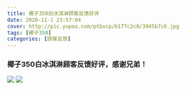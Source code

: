 ```yaml
---
title: 椰子350白冰淇淋顾客反馈好评
date: 2020-11-1 23:57:04
cover: http://pic.yupoo.com/ptbxcp/b177c2c0/3945b7c6.jpg
tags: [椰子350]
categories: [顾客反馈]
---
```


###  椰子350白冰淇淋顾客反馈好评，感谢兄弟！
![](http://pic.yupoo.com/ptbxcp/b2877cc3/efd26a8d.jpg)
![](http://pic.yupoo.com/ptbxcp/b177c2c0/3945b7c6.jpg)

